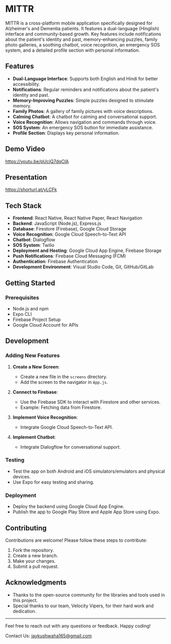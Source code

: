 
# MITTR

MITTR is a cross-platform mobile application specifically designed for Alzheimer's and Dementia patients. It features a dual-language (Hinglish) interface and community-based growth. Key features include notifications about the patient's identity and past, memory-enhancing puzzles, family photo galleries, a soothing chatbot, voice recognition, an emergency SOS system, and a detailed profile section with personal information.

## Features

- **Dual-Language Interface**: Supports both English and Hindi for better accessibility.
- **Notifications**: Regular reminders and notifications about the patient's identity and past.
- **Memory-Improving Puzzles**: Simple puzzles designed to stimulate memory.
- **Family Photos**: A gallery of family pictures with voice descriptions.
- **Calming Chatbot**: A chatbot for calming and conversational support.
- **Voice Recognition**: Allows navigation and commands through voice.
- **SOS System**: An emergency SOS button for immediate assistance.
- **Profile Section**: Displays key personal information.

## Demo Video
https://youtu.be/pUcjQ7dqClA

## Presentation
https://shorturl.at/yLCFk

## Tech Stack

- **Frontend**: React Native, React Native Paper, React Navigation
- **Backend**: JavaScript (Node.js), Express.js
- **Database**: Firestore (Firebase), Google Cloud Storage
- **Voice Recognition**: Google Cloud Speech-to-Text API
- **Chatbot**: Dialogflow
- **SOS System**: Twilio
- **Deployment and Hosting**: Google Cloud App Engine, Firebase Storage
- **Push Notifications**: Firebase Cloud Messaging (FCM)
- **Authentication**: Firebase Authentication
- **Development Environment**: Visual Studio Code, Git, GitHub/GitLab

## Getting Started

### Prerequisites

- Node.js and npm
- Expo CLI
- Firebase Project Setup
- Google Cloud Account for APIs


## Development

### Adding New Features

1. **Create a New Screen**:
   - Create a new file in the `screens` directory.
   - Add the screen to the navigator in `App.js`.

2. **Connect to Firebase**:
   - Use the Firebase SDK to interact with Firestore and other services.
   - Example: Fetching data from Firestore.

3. **Implement Voice Recognition**:
   - Integrate Google Cloud Speech-to-Text API.

4. **Implement Chatbot**:
   - Integrate Dialogflow for conversational support.

### Testing

- Test the app on both Android and iOS simulators/emulators and physical devices.
- Use Expo for easy testing and sharing.

### Deployment

- Deploy the backend using Google Cloud App Engine.
- Publish the app to Google Play Store and Apple App Store using Expo.

## Contributing

Contributions are welcome! Please follow these steps to contribute:

1. Fork the repository.
2. Create a new branch.
3. Make your changes.
4. Submit a pull request.



## Acknowledgments

- Thanks to the open-source community for the libraries and tools used in this project.
- Special thanks to our team, Velocity Vipers, for their hard work and dedication.

---

Feel free to reach out with any questions or feedback. Happy coding!


Contact Us: jaykushwaha165@gmail.com
